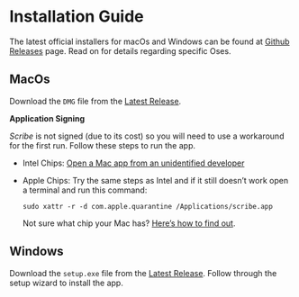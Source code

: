 <h1 class="mt-8">Installation Guide</h1><p>The latest official installers for macOs and Windows can be found at <a target="_blank" rel="noopener noreferrer nofollow" class="underline text-blue-600" href="https://github.com/HoaX7/noteapp/releases">Github Releases</a>&nbsp;page. Read on for details regarding specific Oses.</p><h2 class="mt-8">MacOs</h2><p>Download the <code class="px-1 bg-gray-200 rounded">DMG</code>&nbsp;file from the <a target="_blank" rel="noopener noreferrer nofollow" class="underline text-blue-600" href="https://github.com/HoaX7/noteapp/releases/tag/app-v0.4.1">Latest Release</a>.</p><p></p><p><strong>Application Signing</strong></p><p><em>Scribe</em>&nbsp;is not signed (due to its cost) so you will need to use a workaround for the first run. Follow these steps to run the app.</p><ul class="px-2 mx-2 my-2"><li class="my-1"><p>Intel Chips: <a target="_blank" rel="noopener noreferrer nofollow" class="underline text-blue-600" href="https://support.apple.com/en-gb/guide/mac-help/mh40616/mac">Open a Mac app from an unidentified developer</a></p></li><li class="my-1"><p>Apple Chips: Try the same steps as Intel and if it still doesn’t work open a terminal and run this command:</p><pre><code>sudo xattr -r -d com.apple.quarantine /Applications/scribe.app</code></pre><p>Not sure what chip your Mac has? <a target="_blank" rel="noopener noreferrer nofollow" class="underline text-blue-600" href="https://support.apple.com/en-us/116943">Here’s how to find out</a>.</p></li></ul><h2 class="mt-8">Windows</h2><p>Download the <code class="px-1 bg-gray-200 rounded">setup.exe</code> file from the <a target="_blank" rel="noopener noreferrer nofollow" class="underline text-blue-600" href="https://github.com/HoaX7/noteapp/releases/tag/app-v0.4.1">Latest Release</a>. Follow through the setup wizard to install the app.</p>
